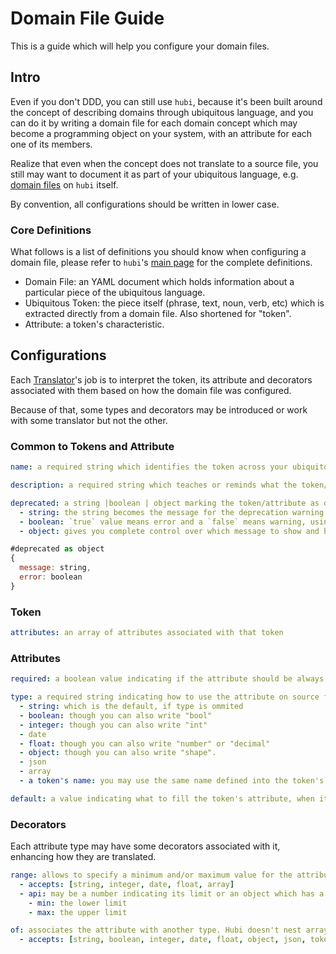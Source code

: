 # Domain File Guide

This is a guide which will help you configure your domain files.

## Intro

Even if you don't DDD, you can still use `hubi`, because it's been built around the concept of describing domains through ubiquitous language, and you can do it by writing a domain file for each domain concept which may become a programming object on your system, with an attribute for each one of its members.

Realize that even when the concept does not translate to a source file, you still may want to document it as part of your ubiquitous language, e.g. [domain files](https://mvcds.github.io/hubi/#domain-file) on `hubi` itself.

By convention, all configurations should be written in lower case.

### Core Definitions

What follows is a list of definitions you should know when configuring a domain file, please refer to `hubi`'s [main page](https://mvcds.github.io/hubi) for the complete definitions.

 - Domain File: an YAML document which holds information about a particular piece of the ubiquitous language.
 - Ubiquitous Token: the piece itself (phrase, text, noun, verb, etc) which is extracted directly from a domain file. Also shortened for "token".
 - Attribute: a token's characteristic.

## Configurations

Each [Translator](https://mvcds.github.io/hubi/#translator)'s job is to interpret the token, its attribute and decorators associated with them based on how the domain file was configured.

Because of that, some types and decorators may be introduced or work with some translator but not the other.

### Common to Tokens and Attribute

```yaml
name: a required string which identifies the token across your ubiquitous language (must be unique) or an attribute relatively to its token

description: a required string which teaches or reminds what the token/attribute is about

deprecated: a string |boolean | object marking the token/attribute as deprecated
  - string: the string becomes the message for the deprecation warning
  - boolean: `true` value means error and a `false` means warning, using a default message
  - object: gives you complete control over which message to show and how to exhibit it (error or warning?)
```

```javascript
#deprecated as object
{
  message: string,
  error: boolean
}
```

### Token

```yaml
attributes: an array of attributes associated with that token
```

### Attributes

```yaml
required: a boolean value indicating if the attribute should be always present on the token

type: a required string indicating how to use the attribute on source files, may be one of the following
  - string: which is the default, if type is ommited
  - boolean: though you can also write "bool"
  - integer: though you can also write "int"
  - date
  - float: though you can also write "number" or "decimal"
  - object: though you can also write "shape".
  - json
  - array
  - a token's name: you may use the same name defined into the token's domain file which may not exist yet, or the normalized name (lowercase kebab) - refered as "token" type, hereafter

default: a value indicating what to fill the token's attribute, when it is undefined (or null)
```

### Decorators

Each attribute type may have some decorators associated with it, enhancing how they are translated.

```yaml
range: allows to specify a minimum and/or maximum value for the attribute.
  - accepts: [string, integer, date, float, array]
  - api: may be a number indicating its limit or an object which has a numberical limit property
    - min: the lower limit
    - max: the upper limit

of: associates the attribute with another type. Hubi doesn't nest arrays yet.
  - accepts: [string, boolean, integer, date, float, object, json, token]
```
